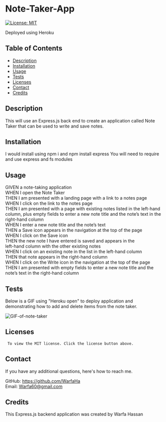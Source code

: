 # Note-Taker-App
[![License: MIT](https://img.shields.io/badge/License-MIT-yellow.svg)](https://opensource.org/licenses/MIT)

Deployed using Heroku

## Table of Contents
* [Description](#description)
* [Installation](#installation)
* [Usage](#usage)
* [Tests](#test)
* [Licenses](#licenses)
* [Contact](#contact)
* [Credits](#credits)

## Description
This will use an Express.js back end to create an application called Note Taker that can be used to write and save notes.

## Installation
I would install using npm i and npm install express
You will need to require and use express and fs modules

## Usage
GIVEN a note-taking application<br />
WHEN I open the Note Taker<br />
THEN I am presented with a landing page with a link to a notes page<br />
WHEN I click on the link to the notes page<br />
THEN I am presented with a page with existing notes listed in the left-hand column, plus empty fields to enter a new note title and the note’s text in the right-hand column<br />
WHEN I enter a new note title and the note’s text<br />
THEN a Save icon appears in the navigation at the top of the page<br />
WHEN I click on the Save icon<br />
THEN the new note I have entered is saved and appears in the <br />left-hand column with the other existing notes<br />
WHEN I click on an existing note in the list in the left-hand column<br />
THEN that note appears in the right-hand column<br />
WHEN I click on the Write icon in the navigation at the top of the page<br />
THEN I am presented with empty fields to enter a new note title and the note’s text in the right-hand column<br />

## Tests
Below is a GIF using "Heroku open" to deploy application and demonstrating how to add and delete items from the note taker.

![GIF-of-note-taker](./public/assets/Gif-of-Note-Taker.gif)

## Licenses
     To view the MIT license. Click the license button above.
## Contact
If you have any additional questions, here's how to reach me.

GitHub: https://github.com/WarfaHa  
Email: Warfa60@gmail.com

## Credits
This Express.js backend application was created by Warfa Hassan

